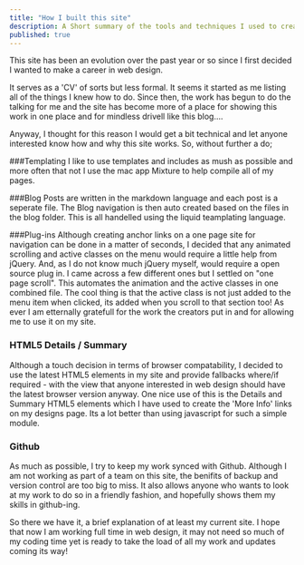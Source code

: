 ```yaml
---
title: "How I built this site"
description: A Short summary of the tools and techniques I used to create my portfolio site and blog.
published: true
---
```


This site has been an evolution over the past year or so since I first decided I wanted to make a career in web design.

It serves as a 'CV' of sorts but less formal. It seems it started as me listing all of the things I knew how to do. Since then, the work has begun to do the talking for me and the site has become more of a place for showing this work in one place and for mindless drivell like this blog....

Anyway, I thought for this reason I would get a bit technical and let anyone interested know how and why this site works. So, without further a do;

###Templating
I like to use templates and includes as mush as possible and more often that not I use the mac app Mixture to help compile all of my pages.

###Blog
Posts are written in the markdown language and each post is a seperate file.
The Blog navigation is then auto created based on the files in the blog folder. This is all handelled using the liquid teamplating language.

###Plug-ins
Although creating anchor links on a one page site for navigation can be done in a matter of seconds, I decided that any animated scrolling and active classes on the menu would require a little help from jQuery. And, as I do not know much jQuery myself, would require a open source plug in.
I came across a few different ones but I settled on "one page scroll". This automates the animation and the active classes in one combined file. The cool thing is that the active class is not just added to the menu item when clicked, its added when you scroll to that section too!
As ever I am etternally gratefull for the work the creators put in and for allowing me to use it on my site.

### HTML5 Details / Summary
Although a touch decision in terms of browser compatability, I decided to use the latest HTML5 elements in my site and provide fallbacks where/if required - with the view that anyone interested in web design should have the latest browser version anyway.
One nice use of this is the Details and Summary HTML5 elements which I have used to create the 'More Info' links on my designs page. Its a lot better than using javascript for such a simple module.

### Github
As much as possible, I try to keep my work synced with Github. Although I am not working as part of a team on this site, the benifits of backup and version control are too big to miss. It also allows anyone who wants to look at my work to do so in a friendly fashion, and hopefully shows them my skills in github-ing.

So there we have it, a brief explanation of at least my current site. I hope that now I am working full time in web design, it may not need so much of my coding time yet is ready to take the load of all my work and updates coming its way!